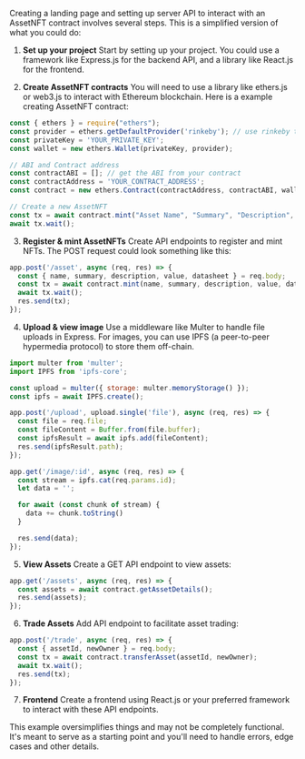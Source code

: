 Creating a landing page and setting up server API to interact with an AssetNFT contract involves several steps. This is a simplified version of what you could do:

1. **Set up your project**
Start by setting up your project. You could use a framework like Express.js for the backend API, and a library like React.js for the frontend.

2. **Create AssetNFT contracts**
You will need to use a library like ethers.js or web3.js to interact with Ethereum blockchain. Here is a example creating AssetNFT contract:

```javascript
const { ethers } = require("ethers");
const provider = ethers.getDefaultProvider('rinkeby'); // use rinkeby test network
const privateKey = 'YOUR_PRIVATE_KEY';
const wallet = new ethers.Wallet(privateKey, provider);

// ABI and Contract address
const contractABI = []; // get the ABI from your contract
const contractAddress = 'YOUR_CONTRACT_ADDRESS';
const contract = new ethers.Contract(contractAddress, contractABI, wallet);

// Create a new AssetNFT
const tx = await contract.mint("Asset Name", "Summary", "Description", 10, {"key": "value"});
await tx.wait(); 
```

3. **Register & mint AssetNFTs**
Create API endpoints to register and mint NFTs. The POST request could look something like this:

```javascript
app.post('/asset', async (req, res) => {
  const { name, summary, description, value, datasheet } = req.body;
  const tx = await contract.mint(name, summary, description, value, datasheet);
  await tx.wait();
  res.send(tx);
});
```

4. **Upload & view image**
Use a middleware like Multer to handle file uploads in Express. For images, you can use IPFS (a peer-to-peer hypermedia protocol) to store them off-chain.

```javascript
import multer from 'multer';
import IPFS from 'ipfs-core';

const upload = multer({ storage: multer.memoryStorage() });
const ipfs = await IPFS.create();

app.post('/upload', upload.single('file'), async (req, res) => {
  const file = req.file;
  const fileContent = Buffer.from(file.buffer);
  const ipfsResult = await ipfs.add(fileContent);
  res.send(ipfsResult.path);
});

app.get('/image/:id', async (req, res) => {
  const stream = ipfs.cat(req.params.id);
  let data = '';

  for await (const chunk of stream) {
    data += chunk.toString()
  }

  res.send(data);
});
```

5. **View Assets**
Create a GET API endpoint to view assets:

```javascript
app.get('/assets', async (req, res) => {
  const assets = await contract.getAssetDetails();
  res.send(assets);
});
```

6. **Trade Assets**
Add API endpoint to facilitate asset trading:

```javascript
app.post('/trade', async (req, res) => {
  const { assetId, newOwner } = req.body;
  const tx = await contract.transferAsset(assetId, newOwner);
  await tx.wait();
  res.send(tx);
});
```

7. **Frontend**
Create a frontend using React.js or your preferred framework to interact with these API endpoints.

This example oversimplifies things and may not be completely functional. It's meant to serve as a starting point and you'll need to handle errors, edge cases and other details.